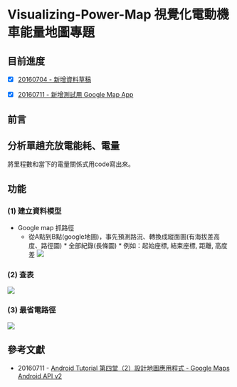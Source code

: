# Visualizing-Power-Map    視覺化電動機車能量地圖專題

## 目前進度
- [x] [20160704 - 新增資料草稿](/20160704)
- [x] [20160711 - 新增測試用 Google Map App](/20160711/README.md)




## 前言


## 分析單趟充放電能耗、電量
將里程數和當下的電量關係式用code寫出來。








## 功能

### (1) 建立資料模型
* Google map 抓路徑
	* 從A點到B點(google地圖)，事先預測路況、轉換成縱面圖(有海拔差高度、路徑圖)
			* 全部紀錄(長條圖)
				* 例如：起始座標, 結束座標, 距離, 高度差
![](https://i.imgur.com/9TO9pQh.jpg)





### (2) 查表
![](https://i.imgur.com/XLcXnSV.jpg)



### (3) 最省電路徑
![](https://i.imgur.com/xmEG8nX.jpg)





## 參考文獻
* 20160711 - [Android Tutorial 第四堂（2）設計地圖應用程式 - Google Maps Android API v2](http://www.codedata.com.tw/mobile/android-tutorial-the-4th-class-google-maps-android-api-v2/)


